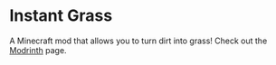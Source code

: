 # Instant Grass
A Minecraft mod that allows you to turn dirt into grass!
Check out the [Modrinth](https://modrinth.com/mod/instant-grass) page.
